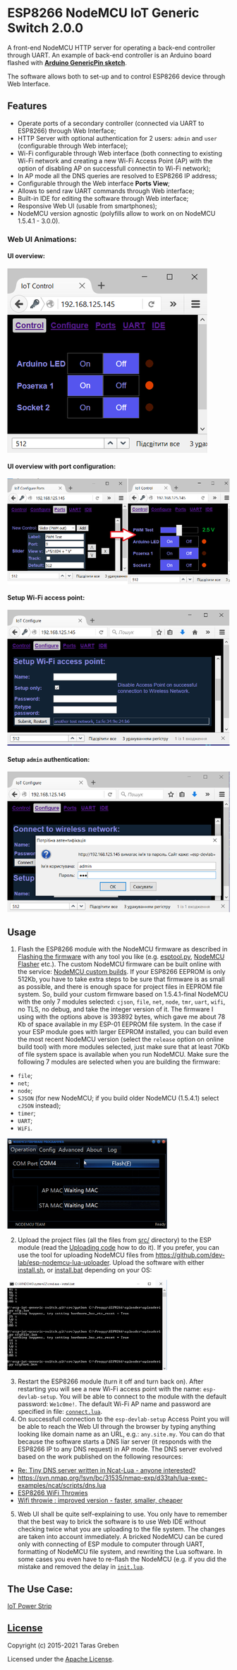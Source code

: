 # ESP8266 NodeMCU IoT Generic Switch 2.0.0
A front-end NodeMCU HTTP server for operating a back-end controller through UART. An example of back-end controller is an Arduino board flashed with [**Arduino GenericPin sketch**](https://github.com/dev-lab/arduino-generic-pin).

The software allows both to set-up and to control ESP8266 device through Web Interface.

## Features
* Operate ports of a secondary controller (connected via UART to ESP8266) through Web Interface;
* HTTP Server with optional authentication for 2 users: `admin` and `user` (configurable through Web interface);
* Wi-Fi configurable through Web interface (both connecting to existing Wi-Fi network and creating a new Wi-Fi Access Point (AP) with the option of disabling AP on successfull connectin to Wi-Fi network);
* In AP mode all the DNS queries are resolved to ESP8266 IP address;
* Configurable through the Web interface **Ports View**;
* Allows to send raw UART commands through Web interface;
* Built-in IDE for editing the software through Web interface;
* Responsive Web UI (usable from smartphones);
* NodeMCU version agnostic (polyfills allow to work on on NodeMCU 1.5.4.1 - 3.0.0).

### Web UI Animations:

#### UI overview:
[![Web UI overview (animation)](https://github.com/dev-lab/blob/blob/master/iot-power-strip/generic-switch-web-ui-overview-pic.png)](https://github.com/dev-lab/blob/blob/master/iot-power-strip/generic-switch-web-ui-overview.gif)

#### UI overview with port configuration:
[![Web UI overview with port config (animation)](https://github.com/dev-lab/blob/blob/master/iot-power-strip/generic-switch-web-ui-overview-with-config-port-pic.png)](https://github.com/dev-lab/blob/blob/master/iot-power-strip/generic-switch-web-ui-overview-with-config-port.gif)

#### Setup Wi-Fi access point:
[![Setup Wi-Fi access point (animation)](https://github.com/dev-lab/blob/blob/master/iot-power-strip/generic-switch-web-ui-config-wifi-ap-pic.png)](https://github.com/dev-lab/blob/blob/master/iot-power-strip/generic-switch-web-ui-config-wifi-ap.gif)

#### Setup `admin` authentication:
[![Setup admin authentication (animation)](https://github.com/dev-lab/blob/blob/master/iot-power-strip/generic-switch-web-ui-config-admin-auth-pic.png)](https://github.com/dev-lab/blob/blob/master/iot-power-strip/generic-switch-web-ui-config-admin-auth.gif)

## Usage
1. Flash the ESP8266 module with the NodeMCU firmware as described in [Flashing the firmware](https://nodemcu.readthedocs.io/en/release/flash/) with any tool you like (e.g. [esptool.py](https://github.com/espressif/esptool), [NodeMCU Flasher](https://github.com/nodemcu/nodemcu-flasher) etc.). The custom NodeMCU firmware can be built online with the service: [NodeMCU custom builds](https://nodemcu-build.com/). If your ESP8266 EEPROM is only 512Kb, you have to take extra steps to be sure that firmware is as small as possible, and there is enough space for project files in EEPROM file system. So, build your custom firmware based on 1.5.4.1-final NodeMCU with the only 7 modules selected: `cjson`, `file`, `net`, `node`, `tmr`, `uart`, `wifi`, no TLS, no debug, and take the integer version of it. The firmware I using with the options above is 393892 bytes, which gave me about 78 Kb of space available in my ESP-01 EEPROM file system. In the case if your ESP module goes with larger EEPROM installed, you can build even the most recent NodeMCU version (select the `release` option on online build tool) with more modules selected, just make sure that at least 70Kb of file system space is available when you run NodeMCU. Make sure the following 7 modules are selected when you are building the firmware:
  * `file`;
  * `net`;
  * `node`;
  * `SJSON` (for new NodeMCU; if you build older NodeMCU (1.5.4.1) select `cJSON` instead);
  * `timer`;
  * `UART`;
  * `WiFi`.

  [![Flashing ESP8266 with custom NodeMCU](https://github.com/dev-lab/blob/blob/master/iot-power-strip/flash-nodemcu-pic.png)](https://github.com/dev-lab/blob/blob/master/iot-power-strip/flash-nodemcu.gif) 
  
2. Upload the project files (all the files from [src/](src/) directory) to the ESP module (read the [Uploading code](https://nodemcu.readthedocs.io/en/release/upload/) how to do it). If you prefer, you can use the tool for uploading NodeMCU files from https://github.com/dev-lab/esp-nodemcu-lua-uploader. Upload the software with either [install.sh](install.sh), or [install.bat](install.bat) depending on your OS:

  [![Uploading IoT Generic Switch software into ESP8266](https://github.com/dev-lab/blob/blob/master/iot-power-strip/upload-soft-pic.png)](https://github.com/dev-lab/blob/blob/master/iot-power-strip/upload-soft.gif)
  
3. Restart the ESP8266 module (turn it off and turn back on). After restarting you will see a new Wi-Fi access point with the name: `esp-devlab-setup`. You will be able to connect to the module with the default password: `We1c0me!`. The default Wi-Fi AP name and password are specified in file: [`connect.lua`](src/connect.lua). 
4. On successfull connection to the `esp-devlab-setup` Access Point you will be able to reach the Web UI through the browser by typing anything looking like domain name as an URL, e.g.: `any.site.my`. You can do that because the software starts a DNS liar server (it responds with the ESP8266 IP to any DNS request) in AP mode. The DNS server evolved based on the work published on the following resources:
  * [Re: Tiny DNS server written in Ncat-Lua - anyone interested?](http://seclists.org/nmap-dev/2013/q3/196)
  * https://svn.nmap.org/!svn/bc/31535/nmap-exp/d33tah/lua-exec-examples/ncat/scripts/dns.lua
  * [ESP8266 WiFi Throwies](http://hackaday.com/2015/05/03/esp8266-wifi-throwies/)
  * [Wifi throwie : improved version - faster, smaller, cheaper](http://iotests.blogspot.fr/2015/10/wifi-throwie-improved-version-faster.html)
5. Web UI shall be quite self-explaining to use. You only have to remember that the best way to brick the software is to use Web IDE without checking twice what you are uploading to the file system. The changes are taken into account immediately. A bricked NodeMCU can be cured only with connecting of ESP module to computer through UART, formatting of NodeMCU file system, and rewriting the Lua software. In some cases you even have to re-flash the NodeMCU (e.g. if you did the mistake and removed the delay in [`init.lua`](src/init.lua).

## The Use Case:
[IoT Power Strip](http://www.thingiverse.com/thing:1211810)

## [License](LICENSE)
Copyright (c) 2015-2021 Taras Greben 

Licensed under the [Apache License](LICENSE).
